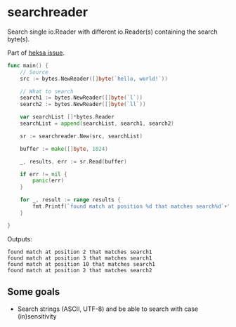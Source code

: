 # searchreader
Search single io.Reader with different io.Reader(s) containing the search byte(s).

Part of [heksa issue](https://github.com/raspi/heksa/issues/8).

```go
func main() {
	// Source
	src := bytes.NewReader([]byte(`hello, world!`))

	// What to search
	search1 := bytes.NewReader([]byte(`l`))
	search2 := bytes.NewReader([]byte(`ll`))

	var searchList []*bytes.Reader
	searchList = append(searchList, search1, search2)

	sr := searchreader.New(src, searchList)

	buffer := make([]byte, 1024)

	_, results, err := sr.Read(buffer)

	if err != nil {
		panic(err)
	}

	for _, result := range results {
		fmt.Printf(`found match at position %d that matches search%d`+"\n", result.StartPosition, 1+result.Index)
	}

}
```

Outputs:

```
found match at position 2 that matches search1
found match at position 3 that matches search1
found match at position 10 that matches search1
found match at position 2 that matches search2
```

## Some goals

* Search strings (ASCII, UTF-8) and be able to search with case (in)sensitivity
